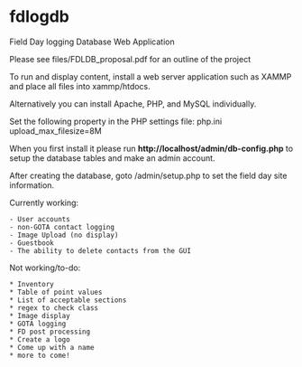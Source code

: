 # fdlogdb
Field Day logging Database Web Application

Please see files/FDLDB_proposal.pdf for an outline of the project

To run and display content, install a web server application such as XAMMP and place all files into xammp/htdocs.

Alternatively you can install Apache, PHP, and MySQL individually.

Set the following property in the PHP settings file: php.ini
upload_max_filesize=8M

When you first install it please run **http://localhost/admin/db-config.php** to setup the database tables and make an admin account.

After creating the database, goto /admin/setup.php to set the field day site information. 

Currently working:

	- User accounts
	- non-GOTA contact logging
	- Image Upload (no display)
	- Guestbook
	- The ability to delete contacts from the GUI
	
Not working/to-do:

	* Inventory
	* Table of point values
	* List of acceptable sections
	* regex to check class
	* Image display
	* GOTA logging
	* FD post processing
	* Create a logo
	* Come up with a name
	* more to come!

